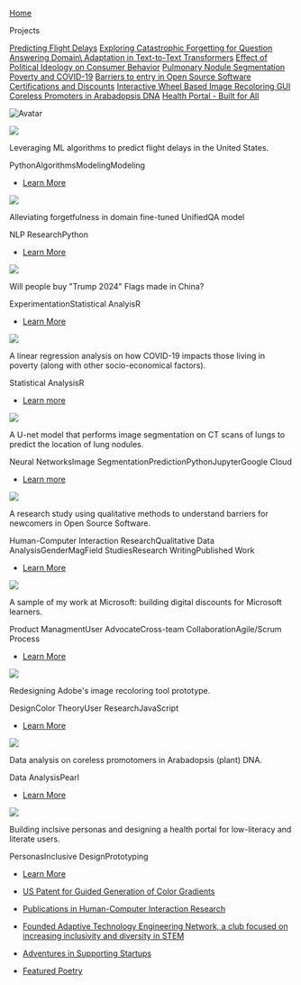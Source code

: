 [Home](https://padalah.github.io/portfolio/index.html)

Projects

[Predicting Flight Delays](https://padalah.github.io/portfolio/airlines.html) [Exploring Catastrophic Forgetting for Question Answering Domain\\
Adaptation in Text-to-Text Transformers](https://padalah.github.io/portfolio/nlp.html) [Effect of Political Ideology on Consumer Behavior](https://padalah.github.io/portfolio/experiment.html) [Pulmonary Nodule Segmentation](https://padalah.github.io/portfolio/dataSci2.html) [Poverty and COVID-19](https://padalah.github.io/portfolio/dataSci1.html) [Barriers to entry in Open Source Software](https://padalah.github.io/portfolio/genderMag.html) [Certifications and Discounts](https://padalah.github.io/portfolio/pmWork.html) [Interactive Wheel Based Image Recoloring GUI](https://padalah.github.io/portfolio/capstone.html) [Coreless Promoters in Arabadopsis DNA](https://padalah.github.io/portfolio/ursa.html) [Health Portal - Built for All](https://padalah.github.io/portfolio/health.html)

![Avatar](https://padalah.github.io/portfolio/images/profilePic.png)

[![](https://padalah.github.io/portfolio/images/flightFinalModel.png)](https://padalah.github.io/portfolio/airlines.html)

Leveraging ML algorithms to predict flight delays in the United States.


PythonAlgorithmsModelingModeling

- [Learn More](https://padalah.github.io/portfolio/airlines.html)

[![](https://padalah.github.io/portfolio/images/nlpPaperSummary.png)](https://padalah.github.io/portfolio/nlp.html)

Alleviating forgetfulness in domain fine-tuned UnifiedQA model


NLP ResearchPython

- [Learn More](https://padalah.github.io/portfolio/nlp.html)

[![](https://padalah.github.io/portfolio/images/experimentDesign.png)](https://padalah.github.io/portfolio/experiment.html)

Will people buy "Trump 2024" Flags made in China?


ExperimentationStatistical AnalyisR

- [Learn More](https://padalah.github.io/portfolio/experiment.html)

[![](https://padalah.github.io/portfolio/images/correlation.png)](https://padalah.github.io/portfolio/dataSci1.html)

A linear regression analysis on how COVID-19 impacts those living in poverty (along with other socio-economical factors).


Statistical AnalysisR

- [Learn more](https://padalah.github.io/portfolio/dataSci1.html)

[![](https://padalah.github.io/portfolio/images/baseModelPerf.png)](https://padalah.github.io/portfolio/dataSci2.html)

A U-net model that performs image segmentation on CT scans of lungs to predict the location of lung nodules.


Neural NetworksImage SegmentationPredictionPythonJupyterGoogle Cloud

- [Learn more](https://padalah.github.io/portfolio/dataSci2.html)

[![](https://padalah.github.io/portfolio/images/DifferentUseCases.png)](https://padalah.github.io/portfolio/genderMag.html)

A research study using qualitative methods to understand barriers for newcomers in Open Source Software.


Human-Computer Interaction ResearchQualitative Data AnalysisGenderMagField StudiesResearch WritingPublished Work

- [Learn More](https://padalah.github.io/portfolio/genderMag.html)

[![](https://padalah.github.io/portfolio/images/discount.png)](https://padalah.github.io/portfolio/pmWork.html)

A sample of my work at Microsoft: building digital discounts for Microsoft learners.


Product ManagmentUser AdvocateCross-team CollaborationAgile/Scrum Process

- [Learn More](https://padalah.github.io/portfolio/pmWork.html)

[![](https://padalah.github.io/portfolio/images/newUI.png)](https://padalah.github.io/portfolio/capstone.html)

Redesigning Adobe's image recoloring tool prototype.


DesignColor TheoryUser ResearchJavaScript

- [Learn More](https://padalah.github.io/portfolio/capstone.html)

[![](https://padalah.github.io/portfolio/images/forwardReverse.png)](https://padalah.github.io/portfolio/ursa.html)

Data analysis on coreless promotomers in Arabadopsis (plant) DNA.


Data AnalysisPearl

- [Learn More](https://padalah.github.io/portfolio/ursa.html)

[![](https://padalah.github.io/portfolio/images/Alexander.png)](https://padalah.github.io/portfolio/health.html)

Building inclsive personas and designing a health portal for low-literacy and literate users.


PersonasInclusive DesignPrototyping

- [Learn More](https://padalah.github.io/portfolio/health.html)

- [US Patent for Guided Generation of Color Gradients](https://patft.uspto.gov/netacgi/nph-Parser?Sect1=PTO1&Sect2=HITOFF&d=PALL&p=1&u=%2Fnetahtml%2FPTO%2Fsrchnum.htm&r=1&f=G&l=50&s1=10,930,021.PN.&OS=PN/10,930,021&RS=PN/10,930,021)
- [Publications in Human-Computer Interaction Research](https://dblp.org/pid/222/5904.html)
- [Founded Adaptive Technology Engineering Network, a club focused on increasing inclusivity and diversity in STEM](https://www.gazettetimes.com/news/local/adaptive-learning-workshop-at-osu/article_026c9ba3-8969-54fb-a789-b83380d8b233.html)
- [Adventures in Supporting Startups](https://advantage.oregonstate.edu/feature-story/advantage-accelerator-interns-driven-succeed)
- [Featured Poetry](http://www.orangemedianetwork.com/blog/backmatter/poetry-on-disabilities-a-poetry-series-by-osu-student-susmita-padala/article_4ea51be2-71e8-11e9-995a-43b9667a75df.html)